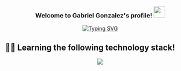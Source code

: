 
<h3 align="center">
  Welcome to Gabriel Gonzalez's profile!
  <img src="https://raw.githubusercontent.com/gqbo/gabrielgonzalez/main/icons/wave.gif" width="30" height="30">
</h3>


<div align="center">

  <!--- https://readme-typing-svg.herokuapp.com --->
  [![Typing SVG](https://readme-typing-svg.herokuapp.com?font=Cabin&size=24&duration=2500&pause=1000&color=F75B5B&center=true&vCenter=true&width=500&lines=ECCI+Student;Software+Engineer)](https://git.io/typing-svg)

</div>

## 👨‍💻 Learning the following technology stack!

  <!-- https://github.com/tandpfun/skill-icons -->
  <p align="center">
    <a href="https://skillicons.dev">
      <img src="https://skillicons.dev/icons?i=vscode,cpp,py,java,git,github" />
    </a>
  </p>

<!--- </div>

<h1 style="font-family:cabin;font-size:120%;text-align:center">🎧 Spotify Playing!</h1>

<div align="center"> --->

<!-- https://github.com/kittinan/spotify-github-profile -->

<!-- https://github.com/jstrieb/github-stats -->
